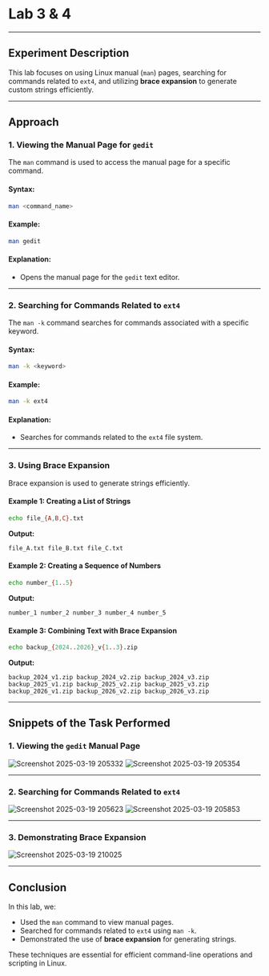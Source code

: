 # Lab 3 & 4

---

## Experiment Description
This lab focuses on using Linux manual (`man`) pages, searching for commands related to `ext4`, and utilizing **brace expansion** to generate custom strings efficiently.

---

## Approach

### 1. Viewing the Manual Page for `gedit`
The `man` command is used to access the manual page for a specific command.

#### Syntax:
```bash
man <command_name>
```

#### Example:
```bash
man gedit
```

#### Explanation:
- Opens the manual page for the `gedit` text editor.

---

### 2. Searching for Commands Related to `ext4`
The `man -k` command searches for commands associated with a specific keyword.

#### Syntax:
```bash
man -k <keyword>
```

#### Example:
```bash
man -k ext4
```

#### Explanation:
- Searches for commands related to the `ext4` file system.

---

### 3. Using Brace Expansion
Brace expansion is used to generate strings efficiently.

#### Example 1: Creating a List of Strings
```bash
echo file_{A,B,C}.txt
```
**Output:**
```
file_A.txt file_B.txt file_C.txt
```

#### Example 2: Creating a Sequence of Numbers
```bash
echo number_{1..5}
```
**Output:**
```
number_1 number_2 number_3 number_4 number_5
```

#### Example 3: Combining Text with Brace Expansion
```bash
echo backup_{2024..2026}_v{1..3}.zip
```
**Output:**
```
backup_2024_v1.zip backup_2024_v2.zip backup_2024_v3.zip backup_2025_v1.zip backup_2025_v2.zip backup_2025_v3.zip backup_2026_v1.zip backup_2026_v2.zip backup_2026_v3.zip
```

---

## Snippets of the Task Performed

### 1. Viewing the `gedit` Manual Page
![Screenshot 2025-03-19 205332](https://github.com/user-attachments/assets/4b771153-c61a-475b-b0d1-6578b0bf23a0)
![Screenshot 2025-03-19 205354](https://github.com/user-attachments/assets/616ee7f8-bc5c-48ca-bd8b-3ea9f18d6b6c)

---

### 2. Searching for Commands Related to `ext4`
![Screenshot 2025-03-19 205623](https://github.com/user-attachments/assets/d08108b6-9d78-4a61-b30e-ca525ed58d1e)
![Screenshot 2025-03-19 205853](https://github.com/user-attachments/assets/f80f0ef3-d938-4995-806f-7fddd750ee2c)

---

### 3. Demonstrating Brace Expansion
![Screenshot 2025-03-19 210025](https://github.com/user-attachments/assets/8b66c82b-b3cf-43a1-9fc0-af60592d779b)

---

## Conclusion
In this lab, we:
- Used the `man` command to view manual pages.
- Searched for commands related to `ext4` using `man -k`.
- Demonstrated the use of **brace expansion** for generating strings.

These techniques are essential for efficient command-line operations and scripting in Linux.
